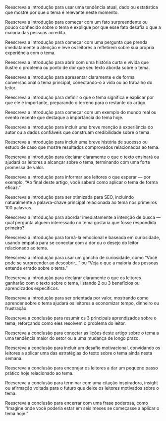 Reescreva a introdução para usar uma tendência atual, dado ou estatística que mostre por que o tema é relevante neste momento.

Reescreva a introdução para começar com um fato surpreendente ou pouco conhecido sobre o tema e explique por que esse fato desafia o que a maioria das pessoas acredita.

Reescreva a introdução para começar com uma pergunta que prenda imediatamente a atenção e leve os leitores a refletirem sobre sua própria experiência com o tema.

Reescreva a introdução para abrir com uma história curta e vívida que ilustre o problema ou ponto de dor que seu texto aborda sobre o tema.

Reescreva a introdução para apresentar claramente e de forma conversacional o tema principal, conectando-o à vida ou ao trabalho do leitor.

Reescreva a introdução para definir o que o tema significa e explicar por que ele é importante, preparando o terreno para o restante do artigo.

Reescreva a introdução para começar com um exemplo do mundo real ou evento recente que destaque a importância do tema hoje.

Reescreva a introdução para incluir uma breve menção à experiência do autor ou a dados confiáveis que construam credibilidade sobre o tema.

Reescreva a introdução para incluir uma breve história de sucesso ou estudo de caso que mostre resultados comprovados relacionados ao tema.

Reescreva a introdução para declarar claramente o que o texto ensinará ou ajudará os leitores a alcançar sobre o tema, terminando com uma forte promessa de valor.

Reescreva a introdução para informar aos leitores o que esperar — por exemplo, “Ao final deste artigo, você saberá como aplicar o tema de forma eficaz.”

Reescreva a introdução para ser otimizada para SEO, incluindo naturalmente a palavra-chave principal relacionada ao tema nos primeiros 100 palavras.

Reescreva a introdução para abordar imediatamente a intenção de busca — qual pergunta alguém interessado no tema gostaria que fosse respondida primeiro?

Reescreva a introdução para torná-la emocional e baseada em curiosidade, usando empatia para se conectar com a dor ou o desejo do leitor relacionado ao tema.

Reescreva a introdução para usar um gancho de curiosidade, como “Você pode se surpreender ao descobrir...” ou “Veja o que a maioria das pessoas entende errado sobre o tema.”

Reescreva a introdução para declarar claramente o que os leitores ganharão com o texto sobre o tema, listando 2 ou 3 benefícios ou aprendizados específicos.

Reescreva a introdução para ser orientada por valor, mostrando como aprender sobre o tema ajudará os leitores a economizar tempo, dinheiro ou frustração.

Reescreva a conclusão para resumir os 3 principais aprendizados sobre o tema, reforçando como eles resolvem o problema do leitor.

Reescreva a conclusão para conectar as lições deste artigo sobre o tema a uma tendência maior do setor ou a uma mudança de longo prazo.

Reescreva a conclusão para incluir um desafio motivacional, convidando os leitores a aplicar uma das estratégias do texto sobre o tema ainda nesta semana.

Reescreva a conclusão para encorajar os leitores a dar um pequeno passo prático hoje relacionado ao tema.

Reescreva a conclusão para terminar com uma citação inspiradora, insight ou afirmação voltada para o futuro que deixe os leitores motivados sobre o tema.

Reescreva a conclusão para encerrar com uma frase poderosa, como “Imagine onde você poderia estar em seis meses se começasse a aplicar o tema hoje.”